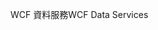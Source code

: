 <span data-ttu-id="a895c-101">WCF 資料服務</span><span class="sxs-lookup"><span data-stu-id="a895c-101">WCF Data Services</span></span>